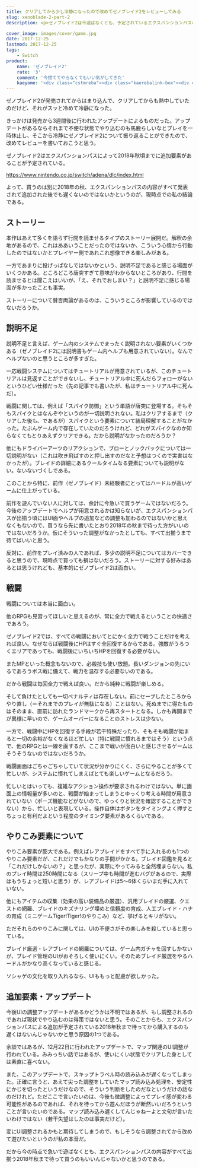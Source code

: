 ```yaml
---
title: クリアしてから少し冷静になったので改めてゼノブレイド2をレビューしてみる
slug: xenoblade-2-part-2
description: <p>ゼノブレイド2は今遊ばなくとも、予定されているエクスパンションパスの最後の要素が追加される2018年秋まで待ってもいいのではないかと思う。戦闘が面白く、ストーリーもよく、やりこみ要素も多いのだが、今後微調整が加わる可能性があるので、それを待った方がいいのではないかというのがその理由だ。</p>

cover_image: images/cover/game.jpg
date: 2017-12-25
lastmod: 2017-12-25
tags: 
    - Switch
product:
    name: 'ゼノブレイド2'
    rate: '3'
    comment: '今慌ててやらなくてもいい気がしてきた'
    kaeyome: '<div class="cstmreba"><div class="kaerebalink-box"><div class="kaerebalink-image"><a href="http://www.amazon.co.jp/exec/obidos/ASIN/B075LC4PSL/illusionspace-22/" target="_blank" rel="nofollow" ><img src="https://images-fe.ssl-images-amazon.com/images/I/6144iEeGU1L._SL160_.jpg" style="border: none;" /></a></div><div class="kaerebalink-info"><div class="kaerebalink-name"><a href="http://www.amazon.co.jp/exec/obidos/ASIN/B075LC4PSL/illusionspace-22/" target="_blank" rel="nofollow" >Xenoblade2 (ゼノブレイド2) 【オリジナルマリオグッズが抽選で当たるシリアルコード配信(2018/1/8注文分まで)】</a><div class="kaerebalink-powered-date">posted with <a href="http://kaereba.com" rel="nofollow" target="_blank">カエレバ</a></div></div><div class="kaerebalink-detail"> 任天堂 2017-12-01    </div><div class="kaerebalink-link1"><div class="shoplinkamazon"><a href="http://www.amazon.co.jp/gp/search?keywords=%E3%82%BC%E3%83%8E%E3%83%96%E3%83%AC%E3%82%A4%E3%83%892&__mk_ja_JP=%E3%82%AB%E3%82%BF%E3%82%AB%E3%83%8A&tag=illusionspace-22" target="_blank" rel="nofollow" >Amazon</a></div><div class="shoplinkrakuten"><a href="https://hb.afl.rakuten.co.jp/hgc/11b85a2b.54f625b8.11b85a2c.594e2eba/?pc=http%3A%2F%2Fsearch.rakuten.co.jp%2Fsearch%2Fmall%2F%25E3%2582%25BC%25E3%2583%258E%25E3%2583%2596%25E3%2583%25AC%25E3%2582%25A4%25E3%2583%25892%2F-%2Ff.1-p.1-s.1-sf.0-st.A-v.2%3Fx%3D0%26scid%3Daf_ich_link_urltxt%26m%3Dhttp%3A%2F%2Fm.rakuten.co.jp%2F" target="_blank" rel="nofollow" >楽天市場</a></div></div></div><div class="booklink-footer"></div></div></div>'
---
```


<p>ゼノブレイド2が発売されてからはまり込んで、クリアしてからも熱中していたのだけど、それがスッと冷めて冷静になった。</p>
<p>きっかけは発売から3週間後に行われたアップデートによるものだった。アップデートがあるならそれまで不便な状態でやり込むのも馬鹿らしいなとプレイを一時休止し、そこから冷静にゼノブレイド2について振り返ることができたので、改めてレビューを書いておこうと思う。</p>
<p>ゼノブレイド2はエクスパンションパスによって2018年秋頃までに追加要素があることが予定されている。</p>
<p><a href="https://www.nintendo.co.jp/switch/adena/dlc/index.html">https://www.nintendo.co.jp/switch/adena/dlc/index.html</a></p>
<p>よって、買うのは別に2018年の秋、エクスパンションパスの内容がすべて発表されて追加された後でも遅くないのではないかというのが、現時点での私の結論である。</p>
<h2>ストーリー</h2>
<p>本作はあえて多くを語らず行間を読ませるタイプのストーリー展開だ。解釈の余地があるので、これはああいうことだったのではないか、こういう心情から行動したのではないかとプレイヤー側であれこれ想像できる楽しみがある。</p>
<p>一方であまりに投げっぱなしではないかという、説明不足であると感じる場面がいくつかある。ところどころ唐突すぎて意味がわからないところがあり、行間を読ませるとは聞こえはいいが、「え、それでおしまい？」と説明不足に感じる場面が多かったことも事実。</p>
<p>ストーリーについて賛否両論があるのは、こういうところが影響しているのではないだろうか。</p>
<h2>説明不足</h2>
<p>説明不足と言えば、ゲーム内のシステムでまったく説明されない要素がいくつかある（ゼノブレイド2には説明書もゲーム内ヘルプも用意されていない）。なんでヘルプないのと思うところが多すぎた。</p>
<p>一応戦闘システムについてはチュートリアルが用意されているが、このチュートリアルは見返すことができないし、チュートリアル中に死んだらフォローがないというひどい仕様だった（先の記事でも書いたが、私はチュートリアル中に死んだ）。</p>
<p>戦闘に関しては、例えば「スパイク防御」という単語が唐突に登場する。そもそもスパイクとはなんぞやというのが一切説明されない。私はクリアするまで（クリアした後も、であるが）スパイクという要素について結局理解することがなかった。たぶんゲーム内で存在していたのだろうけれど、どれがスパイクなのか知らなくてもとりあえずクリアできる。だから説明がなかったのだろうか？</p>
<p>他にもドライバーアーツのリアクションで、ブローとノックバックについては一切説明がない（これは吹き飛ばすのと押し出すのだなと予想はつくので実害はなかったが）。ブレイドの詳細にあるクールタイムなる要素についても説明がない。ないないづくしである。</p>
<p>このことから特に、前作（ゼノブレイド）未経験者にとってはハードルが高いゲームに仕上がっている。</p>
<p>前作を遊んでいない人に対しては、余計に今急いで買うゲームではないだろう。今後のアップデートでヘルプが用意されるかは知らないが、エクスパンションパスが出揃う頃にはUI面やヘルプの追加などの調整も加わるのではないかと思えなくもないので、買うなら先に書いたとおり2018年の秋まで待った方がいいのではないだろうか。仮にそういった調整がなかったとしても、すべて出揃うまで待てばいいと思う。</p>
<p>反対に、前作をプレイ済みの人であれば、多少の説明不足についてはカバーできると思うので、現時点で買っても損はないだろう。ストーリーに対する好みはあるとは思うけれども、基本的にゼノブレイド2は面白い。</p>
<h2>戦闘</h2>
<p>戦闘については本当に面白い。</p>
<p>他のRPGも見習ってほしいと思えるのが、常に全力で戦えるということの快適さであろう。</p>
<p>ゼノブレイド2では、すべての戦闘においてとにかく全力で戦うことだけを考えれば良い。なぜならば戦闘後にHPはすぐ全回復するからである。強敵がうろつくエリアであっても、戦闘後にいちいちHPを回復する必要がない。</p>
<p>またMPといった概念もないので、必殺技も使い放題。長いダンジョンの先にいるであろうボス戦に備えて、戦力を温存する必要ないのである。</p>
<p>だから戦闘は毎回全力で戦えば良い。だから純粋に戦闘が楽しめる。</p>
<p>そして負けたとしても一切ペナルティは存在しない。前にセーブしたところからやり直し（＝それまでのプレイが無駄になる）ことはない。死ぬまでに得たものはそのまま、直前に訪れたランドマークから再スタートとなる。しかも再開までが異様に早いので、ゲームオーバーになることのストレスは少ない。</p>
<p>一方で、戦闘中にHPを回復する手段が若干特殊だったり、そもそも戦闘が始まると一切の余裕がなくなるほど忙しい（特に戦闘に慣れるまではそう）という点で、他のRPGとは一線を画するが、ここまで戦いが面白いと感じさせるゲームはそうそうないのではないだろうか。</p>
<p>戦闘画面はごちゃごちゃしていて状況が分かりにくく、さらにやることが多くて忙しいが、システムに慣れてしまえばとても楽しいゲームとなるだろう。</p>
<p>忙しいとはいっても、複雑なアクション操作が要求されるわけではない。単に画面上の情報量が多いのと、戦闘が始まってしまうとゆっくり考える時間が用意されていない（ポーズ機能などがないので、ゆっくりと状況を確認することができない）から、忙しいと表現している。操作自体はボタンをタイミングよく押すとちょっと有利だよという程度のタイミング要素があるくらいである。</p>
<h2>やりこみ要素について</h2>
<p>やりこみ要素が膨大である。例えばレアブレイドをすべて手に入れるのも1つのやりこみ要素だが、これだけでもかなりの手間がかかる。ブレイド図鑑を見ると「これだけしかないの？」と思ったが、実際にやってみると全然埋まらない。私のプレイ時間は250時間になる（スリープ中も時間が進むバグがあるので、実際はもうちょっと短いと思う）が、レアブレイドは5〜6体くらいまだ手に入れていない。</p>
<p>他にもアイテムの収集（効果の高い装備品の厳選）、汎用ブレイドの厳選、クエストの網羅、ブレイドのキズナリング埋めと信頼度の育成、人工ブレイド・ハナの育成（ミニゲームTiger!Tiger!のやりこみ）など、挙げるとキリがない。</p>
<p>ただそれらのやりこみに関しては、UIの不便さがその楽しみを殺していると思っている。</p>
<p>ブレイド厳選・レアブレイドの網羅については、ゲーム内ガチャを回すしかないが、ブレイド管理のUIがおそろしく使いにくい。そのためブレイド厳選をやるハードルがかなり高くなっていると感じる。</p>
<p>ソシャゲの文化を取り入れるなら、UIももっと配慮が欲しかった。</p>
<h2>追加要素・アップデート</h2>
<p>今後UIの調整アップデートがあるかどうかは不明ではあるが、もし調整されるのであれば現状でやり込むのは得策ではないと思う。そのことからも、エクスパンションパスによる追加が予定されている2018年秋まで待ってから購入するのも遅くはないんじゃないかと思う原因の1つである。</p>
<p>余談ではあるが、12月22日に行われたアップデートで、マップ関連のUI調整が行われている。みみっちい話ではあるが、使いにくい状態でクリアした身としては素直に喜べない。</p>
<p>また、このアップデートで、スキップトラベル時の読み込みが遅くなってしまった。正確に言うと、あえて尖った調整をしていたマップ読み込み処理を、安定性にかじを切ったというだけなので、そういう判断をしたのだなというだけの話なのだけれど。ただここで言いたいのは、今後も微調整によってプレイ感が変わる可能性があるのであれば、それを待ってから遊んだほうが断然いいだろうということが言いたいのである。マップ読み込み遅くしてんじゃねーよと文句が言いたいわけではない（若干失望はしたのは事実だけど）。</p>
<p>変にUI調整されるかもと期待してしまうので、もしそうなら調整されてから改めて遊びたいというのが私の本音だ。</p>
<p>だから今の時点で急いで遊ばなくとも、エクスパンションパスの内容がすべて出揃う2018年秋まで待って買うのもいいんじゃないかと思うのである。</p>

  